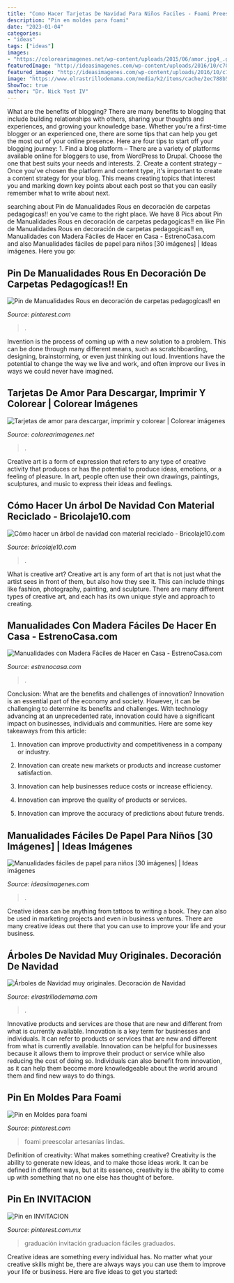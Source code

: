 ```yaml
---
title: "Como Hacer Tarjetas De Navidad Para Niños Faciles - Foami Preescolar Artesanías Lindas"
description: "Pin en moldes para foami"
date: "2023-01-04"
categories:
- "ideas"
tags: ["ideas"]
images:
- "https://colorearimagenes.net/wp-content/uploads/2015/06/amor.jpg4_.gif"
featuredImage: "http://ideasimagenes.com/wp-content/uploads/2016/10/c70ada2f5fb05a6905db5e3b49d986b6.png"
featured_image: "http://ideasimagenes.com/wp-content/uploads/2016/10/c70ada2f5fb05a6905db5e3b49d986b6.png"
image: "https://www.elrastrillodemama.com/media/k2/items/cache/2ec788b5d2483f73e1f9efd1de8baaf4_XL.jpg"
ShowToc: true
author: "Dr. Nick Yost IV"
---
```



What are the benefits of blogging?
There are many benefits to blogging that include building relationships with others, sharing your thoughts and experiences, and growing your knowledge base. Whether you're a first-time blogger or an experienced one, there are some tips that can help you get the most out of your online presence. Here are four tips to start off your blogging journey: 1. Find a blog platform – There are a variety of platforms available online for bloggers to use, from WordPress to Drupal. Choose the one that best suits your needs and interests. 2. Create a content strategy – Once you've chosen the platform and content type, it's important to create a content strategy for your blog. This means creating topics that interest you and marking down key points about each post so that you can easily remember what to write about next. 
	

		
searching about Pin de Manualidades Rous en decoración de carpetas pedagogícas!! en you've came to the right place. We have 8 Pics about Pin de Manualidades Rous en decoración de carpetas pedagogícas!! en like Pin de Manualidades Rous en decoración de carpetas pedagogícas!! en, Manualidades con Madera Fáciles de Hacer en Casa - EstrenoCasa.com and also Manualidades fáciles de papel para niños [30 imágenes] | Ideas imágenes. Here you go:
		
    
## Pin De Manualidades Rous En Decoración De Carpetas Pedagogícas!! En

<img loading=lazy src="https://i.pinimg.com/736x/7e/0e/eb/7e0eebe6d153d22c43b3bac88a5ccc82.jpg" onerror="this.onerror=null;this.src='https://tse1.mm.bing.net/th?id=OIP.rD1j4GxEatCiLTJYvXrliAHaJ3&amp;pid=15.1';" alt="Pin de Manualidades Rous en decoración de carpetas pedagogícas!! en">

_Source: pinterest.com_

>. 

	

Invention is the process of coming up with a new solution to a problem. This can be done through many different means, such as scratchboarding, designing, brainstorming, or even just thinking out loud. Inventions have the potential to change the way we live and work, and often improve our lives in ways we could never have imagined.

    
## Tarjetas De Amor Para Descargar, Imprimir Y Colorear | Colorear Imágenes

<img loading=lazy src="https://colorearimagenes.net/wp-content/uploads/2015/06/amor.jpg4_.gif" onerror="this.onerror=null;this.src='https://tse1.mm.bing.net/th?id=OIP.JwHIfw4qCbALnAvOmay8pQHaJ5&amp;pid=15.1';" alt="Tarjetas de amor para descargar, imprimir y colorear | Colorear imágenes">

_Source: colorearimagenes.net_

>. 

	

Creative art is a form of expression that refers to any type of creative activity that produces or has the potential to produce ideas, emotions, or a feeling of pleasure. In art, people often use their own drawings, paintings, sculptures, and music to express their ideas and feelings.

    
## Cómo Hacer Un árbol De Navidad Con Material Reciclado - Bricolaje10.com

<img loading=lazy src="https://bricolaje10.com/wp-content/uploads/2016/10/como-hacer-arbol-navidad-reciclado-latas-bebidas-600x800.jpg" onerror="this.onerror=null;this.src='https://tse2.mm.bing.net/th?id=OIP.bOHRPVkQ03O7jwN0wzf1awHaJ4&amp;pid=15.1';" alt="Cómo hacer un árbol de navidad con material reciclado - Bricolaje10.com">

_Source: bricolaje10.com_

>. 

	

What is creative art?
Creative art is any form of art that is not just what the artist sees in front of them, but also how they see it. This can include things like fashion, photography, painting, and sculpture. There are many different types of creative art, and each has its own unique style and approach to creating.

    
## Manualidades Con Madera Fáciles De Hacer En Casa - EstrenoCasa.com

<img loading=lazy src="https://www.estrenocasa.com/wp-content/uploads/2017/10/18-estrellas-de-navidad-en-madera.jpg" onerror="this.onerror=null;this.src='https://tse3.mm.bing.net/th?id=OIP.X2n5m_qYPVRgPwyLyCSp1AHaKs&amp;pid=15.1';" alt="Manualidades con Madera Fáciles de Hacer en Casa - EstrenoCasa.com">

_Source: estrenocasa.com_

>. 

	

Conclusion: What are the benefits and challenges of innovation?
Innovation is an essential part of the economy and society. However, it can be challenging to determine its benefits and challenges. With technology advancing at an unprecedented rate, innovation could have a significant impact on businesses, individuals and communities. Here are some key takeaways from this article:
1. Innovation can improve productivity and competitiveness in a company or industry.

2. Innovation can create new markets or products and increase customer satisfaction.

3. Innovation can help businesses reduce costs or increase efficiency.

4. Innovation can improve the quality of products or services.

5. Innovation can improve the accuracy of predictions about future trends.

    
## Manualidades Fáciles De Papel Para Niños [30 Imágenes] | Ideas Imágenes

<img loading=lazy src="http://ideasimagenes.com/wp-content/uploads/2016/10/c70ada2f5fb05a6905db5e3b49d986b6.png" onerror="this.onerror=null;this.src='https://tse1.mm.bing.net/th?id=OIP.xwraL1-wWmkF2147SdmGtgHaPg&amp;pid=15.1';" alt="Manualidades fáciles de papel para niños [30 imágenes] | Ideas imágenes">

_Source: ideasimagenes.com_

>. 

	

Creative ideas can be anything from tattoos to writing a book. They can also be used in marketing projects and even in business ventures. There are many creative ideas out there that you can use to improve your life and your business.

    
## Árboles De Navidad Muy Originales. Decoración De Navidad

<img loading=lazy src="https://www.elrastrillodemama.com/media/k2/items/cache/2ec788b5d2483f73e1f9efd1de8baaf4_XL.jpg" onerror="this.onerror=null;this.src='https://tse2.mm.bing.net/th?id=OIP.LLaIll-xAXs8uOFkfZbPlAHaEj&amp;pid=15.1';" alt="Árboles de Navidad muy originales. Decoración de Navidad">

_Source: elrastrillodemama.com_

>. 

	

Innovative products and services are those that are new and different from what is currently available.
Innovation is a key term for businesses and individuals. It can refer to products or services that are new and different from what is currently available. Innovation can be helpful for businesses because it allows them to improve their product or service while also reducing the cost of doing so. Individuals can also benefit from innovation, as it can help them become more knowledgeable about the world around them and find new ways to do things.

    
## Pin En Moldes Para Foami

<img loading=lazy src="https://i.pinimg.com/736x/ff/92/d0/ff92d07be1647b303143fea93d9015a2.jpg" onerror="this.onerror=null;this.src='https://tse1.mm.bing.net/th?id=OIP.E6geVkl9eqkVW78GyUhv8AHaJ3&amp;pid=15.1';" alt="Pin en Moldes para foami">

_Source: pinterest.com_

>foami preescolar artesanías lindas. 

	

Definition of creativity: What makes something creative?
Creativity is the ability to generate new ideas, and to make those ideas work. It can be defined in different ways, but at its essence, creativity is the ability to come up with something that no one else has thought of before.

    
## Pin En INVITACION

<img loading=lazy src="https://i.pinimg.com/736x/4b/58/63/4b5863c9754b0b6e136692ce85f4c5e5.jpg" onerror="this.onerror=null;this.src='https://tse1.mm.bing.net/th?id=OIP.5fxwrJzZHW3zsMS7YYi9NwHaJ4&amp;pid=15.1';" alt="Pin en INVITACION">

_Source: pinterest.com.mx_

>graduación invitación graduacion fáciles graduados. 

	

Creative ideas are something every individual has. No matter what your creative skills might be, there are always ways you can use them to improve your life or business. Here are five ideas to get you started: 

